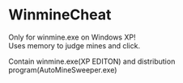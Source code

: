 WinmineCheat
===============

Only for winmine.exe on Windows XP!<br/>
Uses memory to judge mines and click.

Contain winmine.exe(XP EDITON) and distribution program(AutoMineSweeper.exe)
